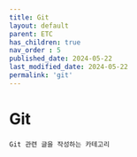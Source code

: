 ```yaml
---
title: Git
layout: default
parent: ETC
has_children: true
nav_order : 5
published_date: 2024-05-22
last_modified_date: 2024-05-22
permalink: 'git'
---
```


# Git

`Git 관련 글을 작성하는 카테고리`